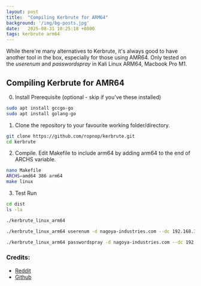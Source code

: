 ```yaml
---
layout: post
title:  "Compiling Kerbrute for ARM64"
background: '/img/bg-posts.jpg'
date:   2025-08-31 10:25:18 +0800
tags: kerbrute arm64
---
```


While there're many alternatives to Kerbrute, it's always good to have another tool in the box, especially for those using AMR64. Only tested on the *userenum* and *passwordspray* in Kali Linux ARM64, Macbook Pro M1.

## Compiling Kerbrute for AMR64
0. Install Prerequisite (optional - skip if you've these installed)
```bash
sudo apt install gccgo-go
sudo apt install golang-go
```
1. Clone the repository to your favourite working folder/directory.
```bash
git clone https://github.com/ropnop/kerbrute.git
cd kerbrute
```
2. Compile. Edit Makefile to include arm64 by adding arm64 to the end of ARCHS variable.
```bash
nano Makefile
ARCHS=amd64 386 arm64
make linux
```
3. Test Run
```bash
cd dist
ls -la

./kerbrute_linux_arm64

./kerbrute_linux_arm64 userenum -d nagoya-industries.com --dc 192.168.186.21 ~/Nagoya/users

./kerbrute_linux_arm64 passwordspray -d nagoya-industries.com --dc 192.168.186.21 ~/Nagoya/users Summer2023
```

### Credits:
* [Reddit](https://www.reddit.com/r/oscp/comments/wkyrq8/kerbrute_in_arm_based_kali/)
* [Github](https://github.com/ropnop/kerbrute/issues/50)
